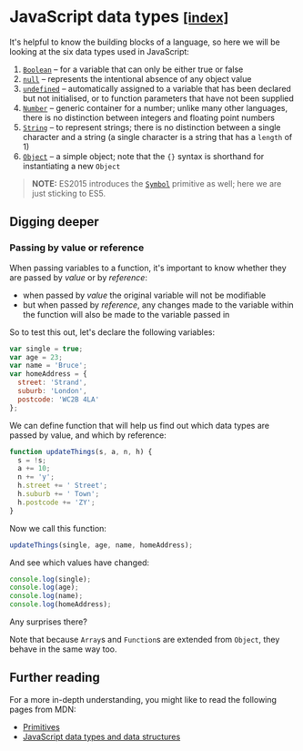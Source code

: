 # JavaScript data types <small>[[index]](README.md)</small>

It's helpful to know the building blocks of a language, so here we will be looking at the six data types used in JavaScript:

1. [`Boolean`](https://developer.mozilla.org/en-US/docs/Web/JavaScript/Reference/Global_Objects/Boolean) &ndash; for a variable that can only be either true or false
1. [`null`](https://developer.mozilla.org/en-US/docs/Web/JavaScript/Reference/Global_Objects/null) &ndash; represents the intentional absence of any object value
1. [`undefined`](https://developer.mozilla.org/en-US/docs/Web/JavaScript/Reference/Global_Objects/undefined) &ndash; automatically assigned to a variable that has been declared but not initialised, or to function parameters that have not been supplied
1. [`Number`](https://developer.mozilla.org/en-US/docs/Web/JavaScript/Reference/Global_Objects/Number) &ndash; generic container for a number; unlike many other languages, there is no distinction between integers and floating point numbers
1. [`String`](https://developer.mozilla.org/en-US/docs/Web/JavaScript/Reference/Global_Objects/String) &ndash; to represent strings; there is no distinction between a single character and a string (a single character is a string that has a `length` of 1)
1. [`Object`](https://developer.mozilla.org/en-US/docs/Web/JavaScript/Reference/Global_Objects/Object) &ndash; a simple object; note that the `{}` syntax is shorthand for instantiating a new `Object`

> **NOTE:** ES2015 introduces the [`Symbol`](https://developer.mozilla.org/en-US/docs/Web/JavaScript/Reference/Global_Objects/Symbol) primitive as well; here we are just sticking to ES5.


## Digging deeper

### Passing by value or reference

When passing variables to a function, it's important to know whether they are passed by _value_ or by _reference_:

- when passed by _value_ the original variable will not be modifiable
- but when passed by _reference_, any changes made to the variable within the function will also be made to the variable passed in

So to test this out, let's declare the following variables:

``` js
var single = true;
var age = 23;
var name = 'Bruce';
var homeAddress = {
  street: 'Strand',
  suburb: 'London',
  postcode: 'WC2B 4LA'
};
```

We can define function that will help us find out which data types are passed by value, and which by reference:

``` js
function updateThings(s, a, n, h) {
  s = !s;
  a += 10;
  n += 'y';
  h.street += ' Street';
  h.suburb += ' Town';
  h.postcode += 'ZY';
}
```

Now we call this function:

``` js
updateThings(single, age, name, homeAddress);
```

And see which values have changed:

``` js
console.log(single);
console.log(age);
console.log(name);
console.log(homeAddress);
```

Any surprises there?

Note that because `Array`s and `Function`s are extended from `Object`, they behave in the same way too.


## Further reading

For a more in-depth understanding, you might like to read the following pages from MDN:

- [Primitives](https://developer.mozilla.org/en-US/docs/Glossary/Primitive)
- [JavaScript data types and data structures](https://developer.mozilla.org/en-US/docs/Web/JavaScript/Data_structures)
